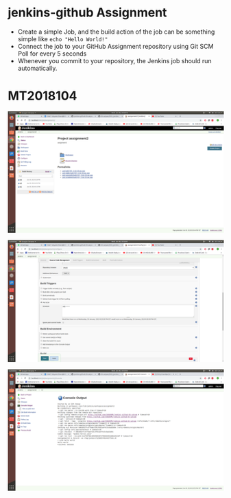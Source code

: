 # jenkins-github Assignment
- Create a simple Job, and the build action of the job can be something simple like ```echo "Hello World!"```
- Connect the job to your GitHub Assignment repository using Git SCM Poll for every 5 seconds
- Whenever you commit to your repository, the Jenkins job should run automatically.



# MT2018104
![alt text](https://raw.githubusercontent.com/CS816SPE/jenkins-github-kh-satyam/master/s1.png)

![alt text](https://raw.githubusercontent.com/CS816SPE/jenkins-github-kh-satyam/master/s2.png)


![alt text](https://raw.githubusercontent.com/CS816SPE/jenkins-github-kh-satyam/master/s3.png)
